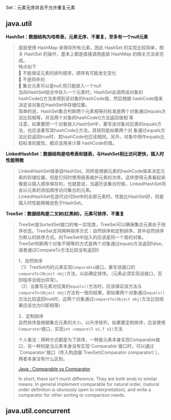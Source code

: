 Set：元素无序并且不允许重复元素

## java.util

**HashSet：数据结构为哈希表，元素无序、不重复，至多有一个null元素**

> 底层使用 HashMap 来保存所有元素，因此 HashSet 的实现比较简单，相关 HashSet 的操作，基本上都是直接调用底层 HashMap 的相关方法来完成。  
> 特点如下  
>  不能保证元素的排列顺序，顺序有可能发生变化  
>  不是同步的  
>  集合元素可以是null,但只能放入一个null  
> 当向HashSet结合中存入一个元素时，HashSet会调用该对象的hashCode\(\)方法来得到该对象的hashCode值，然后根据 hashCode值来决定该对象在HashSet中存储位置。  
> 简单的说，HashSet集合判断两个元素相等的标准是两个对象通过equals方法比较相等，并且两个对象的hashCode\(\)方法返回值相 等  
> 注意，如果要把一个对象放入HashSet中，重写该对象对应类的equals方法，也应该重写其hashCode\(\)方法。其规则是如果两个对 象通过equals方法比较返回true时，其hashCode也应该相同。另外，对象中用作equals比较标准的属性，都应该用来计算 hashCode的值。

**LinkedHashSet：数据结构是哈希表和链表，与HashSet相比访问更快，插入时性能稍微**

> LinkedHashSet继承自HashSet。同样是根据元素的hashCode值来决定元素的存储位置，但是它同时使用链表维护元素的次序。这样使得元素看起来像是以插入顺序保存的，也就是说，当遍历该集合时候，LinkedHashSet将会以元素的添加顺序访问集合的元素。  
> LinkedHashSet在迭代访问Set中的全部元素时，性能比HashSet好，但是插入时性能稍微逊色于HashSet。

**TreeSet：数据结构是二叉树\(红黑树\)，元素可排序、不重复**

> TreeSet是SortedSet接口的唯一实现类，TreeSet可以确保集合元素处于排序状态。TreeSet支持两种排序方式：自然排序和定制排序，其中自然排序为默认的排序方式。向TreeSet中加入的应该是同一个类的对象。  
> TreeSet判断两个对象不相等的方式是两个对象通过equals方法返回false，或者通过CompareTo方法比较没有返回0
>
> 1、自然排序  
> （1）TreeSet内的元素实现`Comparable`接口，重写该接口的`compareTo(Object obj)`方法，以此确定排序。（元素必须实现该接口，否则程序会抛出异常）。  
> （2）当重写元素对应类的`equals()`方法时，应该保证该方法与`compareTo(Object obj)`方法有一致的结果，即如果两个对象通过`equals()`方法比较返回true时，这两个对象通过`compareTo(Object obj)`方法比较结果应该也为0\(即相等\)
>
> 2、定制排序  
> 自然排序是根据集合元素的大小，以升序排列，如果要定制排序，应该使用`Comparator`接口，实现`int compare(T o1,T o2)`方法
>
> 个人看法：两种方式都是为了排序，一种是元素本身实现Comparable接口，另一种则是当元素本身没有实现\`Comparable\`接口时，可以通过\`Comparator\`接口（传入构造器\`TreeSet\(Comparator comparator\)\`），两者本身没有什么区别。
>
> [Java : Comparable vs Comparator](https://link.jianshu.com/?t=https://stackoverflow.com/questions/4108604/java-comparable-vs-comparator)
>
> In short, there isn't much difference. They are both ends to similar means. In general implement comparable for natural order, \(natural order definition is obviously open to interpretation\), and write a comparator for other sorting or comparison needs.

## java.util.concurrent

##  



